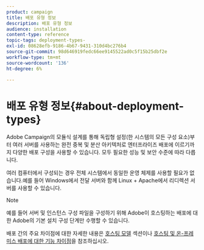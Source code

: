```yaml
---
product: campaign
title: 배포 유형 정보
description: 배포 유형 정보
audience: installation
content-type: reference
topic-tags: deployment-types-
exl-id: 08628efb-9186-4b67-9431-310d4bc276b4
source-git-commit: 98d646919fedc66ee9145522ad0c5f15b25dbf2e
workflow-type: tm+mt
source-wordcount: '136'
ht-degree: 6%

---
```


# 배포 유형 정보{#about-deployment-types}

Adobe Campaign의 모듈식 설계를 통해 독립형 설정(한 시스템의 모든 구성 요소)부터 여러 서버를 사용하는 완전 중복 및 분산 아키텍처로 엔터프라이즈 배포에 이르기까지 다양한 배포 구성을 사용할 수 있습니다. 모두 필요한 성능 및 보안 수준에 따라 다릅니다.

여러 컴퓨터에서 구성되는 경우 전체 시스템에서 동일한 운영 체제를 사용할 필요가 없습니다.예를 들어 Windows에서 전달 서버와 함께 Linux + Apache에서 리디렉션 서버를 사용할 수 있습니다.

>[!NOTE]
>
>예를 들어 서버 및 인스턴스 구성 파일을 구성하기 위해 Adobe이 호스팅하는 배포에 대한 Adobe의 기본 설치 구성 단계만 수행할 수 있습니다.
>
>배포 간의 주요 차이점에 대한 자세한 내용은 [호스팅 모델](../../installation/using/hosting-models.md) 섹션이나 [호스팅 및 온-프레미스 배포에 대한 기능 차이점](../../installation/using/capability-matrix.md)을 참조하십시오.
